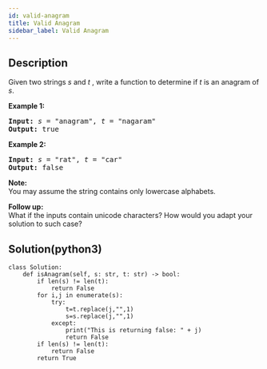 ```yaml
---
id: valid-anagram
title: Valid Anagram
sidebar_label: Valid Anagram
---
```

## Description
<div class="description">
<p>Given two strings <em>s</em> and <em>t&nbsp;</em>, write a function to determine if <em>t</em> is an anagram of <em>s</em>.</p>

<p><b>Example 1:</b></p>

<pre>
<b>Input:</b> <em>s</em> = &quot;anagram&quot;, <em>t</em> = &quot;nagaram&quot;
<b>Output:</b> true
</pre>

<p><b>Example 2:</b></p>

<pre>
<b>Input:</b> <em>s</em> = &quot;rat&quot;, <em>t</em> = &quot;car&quot;
<b>Output: </b>false
</pre>

<p><strong>Note:</strong><br />
You may assume the string contains only lowercase alphabets.</p>

<p><strong>Follow up:</strong><br />
What if the inputs contain unicode characters? How would you adapt your solution to such case?</p>

</div>

## Solution(python3)
```python3
class Solution:
    def isAnagram(self, s: str, t: str) -> bool:
        if len(s) != len(t):
            return False
        for i,j in enumerate(s):
            try:
                t=t.replace(j,"",1)
                s=s.replace(j,"",1)
            except:
                print("This is returning false: " + j)
                return False
        if len(s) != len(t):
            return False
        return True
        
```